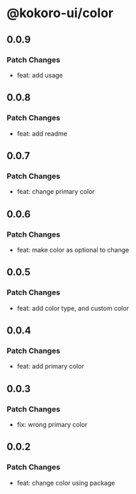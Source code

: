 # @kokoro-ui/color

## 0.0.9

### Patch Changes

- feat: add usage

## 0.0.8

### Patch Changes

- feat: add readme

## 0.0.7

### Patch Changes

- feat: change primary color

## 0.0.6

### Patch Changes

- feat: make color as optional to change

## 0.0.5

### Patch Changes

- feat: add color type, and custom color

## 0.0.4

### Patch Changes

- feat: add primary color

## 0.0.3

### Patch Changes

- fix: wrong primary color

## 0.0.2

### Patch Changes

- feat: change color using package

